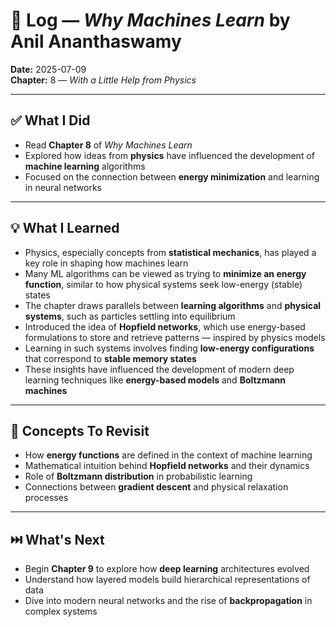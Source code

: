 # 📘 Log — *Why Machines Learn* by Anil Ananthaswamy  
**Date:** 2025-07-09  
**Chapter:** 8 — *With a Little Help from Physics*

---

## ✅ What I Did
- Read **Chapter 8** of *Why Machines Learn*  
- Explored how ideas from **physics** have influenced the development of **machine learning** algorithms  
- Focused on the connection between **energy minimization** and learning in neural networks  

---

## 💡 What I Learned
- Physics, especially concepts from **statistical mechanics**, has played a key role in shaping how machines learn  
- Many ML algorithms can be viewed as trying to **minimize an energy function**, similar to how physical systems seek low-energy (stable) states  
- The chapter draws parallels between **learning algorithms** and **physical systems**, such as particles settling into equilibrium  
- Introduced the idea of **Hopfield networks**, which use energy-based formulations to store and retrieve patterns — inspired by physics models  
- Learning in such systems involves finding **low-energy configurations** that correspond to **stable memory states**  
- These insights have influenced the development of modern deep learning techniques like **energy-based models** and **Boltzmann machines**  

---

## 🧠 Concepts To Revisit
- How **energy functions** are defined in the context of machine learning  
- Mathematical intuition behind **Hopfield networks** and their dynamics  
- Role of **Boltzmann distribution** in probabilistic learning  
- Connections between **gradient descent** and physical relaxation processes  

---

## ⏭️ What's Next
- Begin **Chapter 9** to explore how **deep learning** architectures evolved  
- Understand how layered models build hierarchical representations of data  
- Dive into modern neural networks and the rise of **backpropagation** in complex systems
